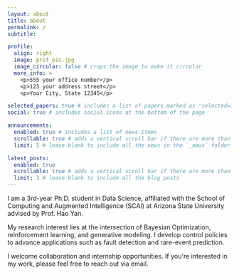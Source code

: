 ```yaml
---
layout: about
title: about
permalink: /
subtitle: 

profile:
  align: right
  image: prof_pic.jpg
  image_circular: false # crops the image to make it circular
  more_info: >
    <p>555 your office number</p>
    <p>123 your address street</p>
    <p>Your City, State 12345</p>

selected_papers: true # includes a list of papers marked as "selected={true}"
social: true # includes social icons at the bottom of the page

announcements:
  enabled: true # includes a list of news items
  scrollable: true # adds a vertical scroll bar if there are more than 3 news items
  limit: 5 # leave blank to include all the news in the `_news` folder

latest_posts:
  enabled: true
  scrollable: true # adds a vertical scroll bar if there are more than 3 new posts items
  limit: 3 # leave blank to include all the blog posts
---
```


I am a 3rd-year Ph.D. student in Data Science, affiliated with the School of Computing and Augmented Intelligence (SCAI) at Arizona State University advised by Prof. Hao Yan. 

My research interest lies at the intersection of Bayesian Optimization, reinforcement learning, and generative modeling. I develop control policies to advance applications such as fault detection and rare-event prediction.

I welcome collaboration and internship opportunities. If you're interested in my work, please feel free to reach out via email.
